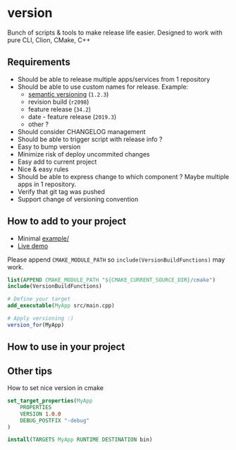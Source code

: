 # version

Bunch of scripts & tools to make release life easier.
Designed to work with pure CLI, Clion, CMake, C++

## Requirements

- Should be able to release multiple apps/services from 1 repository
- Should be able to use custom names for release. Example:
	- [semantic versioning](https://semver.org/) (`1.2.3`)
	- revision build (`r2098`)
	- feature release (`34.2`)
	- date - feature release (`2019.3`)
	- other ?
- Should consider CHANGELOG management
- Should be able to trigger script with release info ?
- Easy to bump version
- Minimize risk of deploy uncommited changes
- Easy add to current project
- Nice & easy rules
- Should be able to express change to which component ? Maybe multiple apps in 1 repository.
- Verify that git tag was pushed
- Support change of versioning convention

## How to add to your project

- Minimal [example/](example/)
- [Live demo](https://TODO)

Please append `CMAKE_MODULE_PATH` so `include(VersionBuildFunctions)` may work. 
```cmake
list(APPEND CMAKE_MODULE_PATH "${CMAKE_CURRENT_SOURCE_DIR}/cmake")
include(VersionBuildFunctions)

# Define your target
add_executable(MyApp src/main.cpp)

# Apply versioning :)
version_for(MyApp)
```


## How to use in your project



## Other tips
How to set nice version in cmake
```cmake
set_target_properties(MyApp
	PROPERTIES
	VERSION 1.0.0
	DEBUG_POSTFIX "-debug"
)
```

```cmake
install(TARGETS MyApp RUNTIME DESTINATION bin)
```

